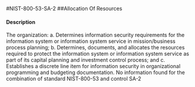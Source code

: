 #NIST-800-53-SA-2
##Allocation Of Resources
#### Description
The organization:
  a.  Determines information security requirements for the information system or information system service in mission/business process planning;
  b.  Determines, documents, and allocates the resources required to protect the information system or information system service as part of its capital planning and investment control process; and
  c.  Establishes a discrete line item for information security in organizational programming and budgeting documentation.
No information found for the combination of standard NIST-800-53 and control SA-2
